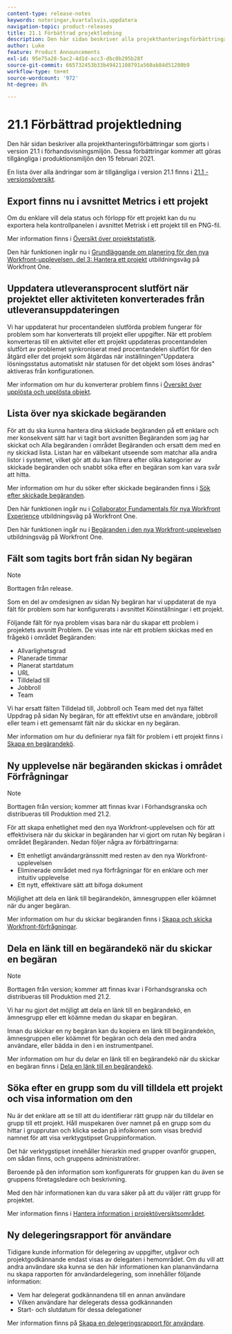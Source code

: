 ```yaml
---
content-type: release-notes
keywords: noteringar,kvartalsvis,uppdatera
navigation-topic: product-releases
title: 21.1 Förbättrad projektledning
description: Den här sidan beskriver alla projekthanteringsförbättringar som gjorts i version 21.1 i förhandsvisningsmiljön. Dessa förbättringar kommer att göras tillgängliga i produktionsmiljön den 15 februari 2021.
author: Luke
feature: Product Announcements
exl-id: 95e75a28-5ac2-4d1d-acc3-dbc0b295b28f
source-git-commit: 665732453b33b49421108791a560ab84d51280b9
workflow-type: tm+mt
source-wordcount: '972'
ht-degree: 0%

---
```


# 21.1 Förbättrad projektledning

Den här sidan beskriver alla projekthanteringsförbättringar som gjorts i version 21.1 i förhandsvisningsmiljön. Dessa förbättringar kommer att göras tillgängliga i produktionsmiljön den 15 februari 2021.

En lista över alla ändringar som är tillgängliga i version 21.1 finns i [21.1 - versionsöversikt](../../../product-announcements/product-releases/21.1-release-activity/21-1-release-overview.md).

## Export finns nu i avsnittet Metrics i ett projekt

Om du enklare vill dela status och förlopp för ett projekt kan du nu exportera hela kontrollpanelen i avsnittet Metrisk i ett projekt till en PNG-fil.

Mer information finns i [Översikt över projektstatistik](../../../manage-work/projects/manage-projects/project-metrics.md).

Den här funktionen ingår nu i [Grundläggande om planering för den nya Workfront-upplevelsen, del 3: Hantera ett projekt](https://one.workfront.com/s/learningpath3/planner-fundamentals-for-the-new-workfront-experience-part-3-manage-a-project-MCG6OJL724XRBLHBXEAKGAUZOJ6U) utbildningsväg på Workfront One.

## Uppdatera utleveransprocent slutfört när projektet eller aktiviteten konverterades från utleveransuppdateringen

Vi har uppdaterat hur procentandelen slutförda problem fungerar för problem som har konverterats till projekt eller uppgifter. När ett problem konverteras till en aktivitet eller ett projekt uppdateras procentandelen slutfört av problemet synkroniserat med procentandelen slutfört för den åtgärd eller det projekt som åtgärdas när inställningen&quot;Uppdatera lösningsstatus automatiskt när statusen för det objekt som löses ändras&quot; aktiveras från konfigurationen.

Mer information om hur du konverterar problem finns i [Översikt över upplösta och upplösta objekt](../../../manage-work/issues/convert-issues/resolving-and-resolvable-objects.md).

## Lista över nya skickade begäranden

För att du ska kunna hantera dina skickade begäranden på ett enklare och mer konsekvent sätt har vi tagit bort avsnitten Begäranden som jag har skickat och Alla begäranden i området Begäranden och ersatt dem med en ny skickad lista. Listan har en välbekant utseende som matchar alla andra listor i systemet, vilket gör att du kan filtrera efter olika kategorier av skickade begäranden och snabbt söka efter en begäran som kan vara svår att hitta.

Mer information om hur du söker efter skickade begäranden finns i [Sök efter skickade begäranden](../../../manage-work/requests/create-requests/locate-submitted-requests.md).

Den här funktionen ingår nu i [Collaborator Fundamentals för nya Workfront Experience](https://one.workfront.com/s/learningpath1/collaborator-fundamentals-for-the-new-workfront-experience-MCY5AMOQQTGFDVZB4ODS6TXCYE2A) utbildningsväg på Workfront One.

Den här funktionen ingår nu i [Begäranden i den nya Workfront-upplevelsen](https://one.workfront.com/s/learningpath3/core-team-requests-in-the-new-workfront-experience-MCHWSSDWRFC5EKXFBXTQ6MJNKE7E) utbildningsväg på Workfront One.

## Fält som tagits bort från sidan Ny begäran

>[!NOTE]
>
>Borttagen från release.

Som en del av omdesignen av sidan Ny begäran har vi uppdaterat de nya fält för problem som har konfigurerats i avsnittet Köinställningar i ett projekt.

Följande fält för nya problem visas bara när du skapar ett problem i projektets avsnitt Problem. De visas inte när ett problem skickas med en frågekö i området Begäranden:

* Allvarlighetsgrad
* Planerade timmar
* Planerat startdatum
* URL
* Tilldelad till
* Jobbroll
* Team

Vi har ersatt fälten Tilldelad till, Jobbroll och Team med det nya fältet Uppdrag på sidan Ny begäran, för att effektivt utse en användare, jobbroll eller team i ett gemensamt fält när du skickar en ny begäran.

Mer information om hur du definierar nya fält för problem i ett projekt finns i [Skapa en begärandekö](../../../manage-work/requests/create-and-manage-request-queues/create-request-queue.md).

## Ny upplevelse när begäranden skickas i området Förfrågningar

>[!NOTE]
>
>Borttagen från version; kommer att finnas kvar i Förhandsgranska och distribueras till Produktion med 21.2.

För att skapa enhetlighet med den nya Workfront-upplevelsen och för att effektivisera när du skickar in begäranden har vi gjort om rutan Ny begäran i området Begäranden. Nedan följer några av förbättringarna:

* Ett enhetligt användargränssnitt med resten av den nya Workfront-upplevelsen
* Eliminerade området med nya förfrågningar för en enklare och mer intuitiv upplevelse
* Ett nytt, effektivare sätt att bifoga dokument

Möjlighet att dela en länk till begärandekön, ämnesgruppen eller köämnet när du anger begäran.

Mer information om hur du skickar begäranden finns i [Skapa och skicka Workfront-förfrågningar](/help/quicksilver/manage-work/requests/create-requests/create-submit-requests.md).

## Dela en länk till en begärandekö när du skickar en begäran

>[!NOTE]
>
>Borttagen från version; kommer att finnas kvar i Förhandsgranska och distribueras till Produktion med 21.2.

Vi har nu gjort det möjligt att dela en länk till en begärandekö, en ämnesgrupp eller ett köämne medan du skapar en begäran.

Innan du skickar en ny begäran kan du kopiera en länk till begärandekön, ämnesgruppen eller köämnet för begäran och dela den med andra användare, eller bädda in den i en instrumentpanel.

Mer information om hur du delar en länk till en begärandekö när du skickar en begäran finns i [Dela en länk till en begärandekö](../../../manage-work/requests/create-requests/share-link-to-request-queue.md).

## Söka efter en grupp som du vill tilldela ett projekt och visa information om den

Nu är det enklare att se till att du identifierar rätt grupp när du tilldelar en grupp till ett projekt. Håll muspekaren över namnet på en grupp som du hittar i grupprutan och klicka sedan på infoikonen som visas bredvid namnet för att visa verktygstipset Gruppinformation.

Det här verktygstipset innehåller hierarkin med grupper ovanför gruppen, om sådan finns, och gruppens administratörer.

Beroende på den information som konfigurerats för gruppen kan du även se gruppens företagsledare och beskrivning.

Med den här informationen kan du vara säker på att du väljer rätt grupp för projektet.

Mer information finns i [Hantera information i projektöversiktsområdet](../../../manage-work/projects/manage-projects/understand-project-overview-area.md).

## Ny delegeringsrapport för användare

Tidigare kunde information för delegering av uppgifter, utgåvor och projektgodkännande endast visas av delegaten i hemområdet. Om du vill att andra användare ska kunna se den här informationen kan plananvändarna nu skapa rapporten för användardelegering, som innehåller följande information:

* Vem har delegerat godkännandena till en annan användare
* Vilken användare har delegerats dessa godkännanden
* Start- och slutdatum för dessa delegationer

Mer information finns på [Skapa en delegeringsrapport för användare](../../../reports-and-dashboards/reports/creating-and-managing-reports/create-user-delegation-report.md).
